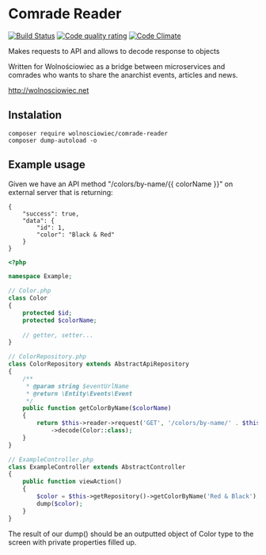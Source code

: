 Comrade Reader
==============

  [![Build Status](https://travis-ci.org/Wolnosciowiec/comrade-reader.svg?branch=master)](https://travis-ci.org/Wolnosciowiec/comrade-reader)
  [![Code quality rating](https://scrutinizer-ci.com/g/Wolnosciowiec/comrade-reader/badges/quality-score.png?b=master)](https://scrutinizer-ci.com/g/Wolnosciowiec/comrade-reader/)
  [![Code Climate](https://codeclimate.com/github/Wolnosciowiec/comrade-reader/badges/gpa.svg)](https://codeclimate.com/github/Wolnosciowiec/comrade-reader)

  Makes requests to API and allows
  to decode response to objects
 
  Written for Wolnościowiec as a bridge
  between microservices and comrades who
  wants to share the anarchist events,
  articles and news.

  http://wolnosciowiec.net
  
## Instalation

```
composer require wolnosciowiec/comrade-reader
composer dump-autoload -o
```

## Example usage

Given we have an API method "/colors/by-name/{{ colorName }}" on external server that is returning:

```
{
    "success": true,
    "data": {
        "id": 1,
        "color": "Black & Red"
    }
}
```

```php
<?php

namespace Example;

// Color.php
class Color
{
    protected $id;
    protected $colorName;
    
    // getter, setter...
}

// ColorRepository.php
class ColorRepository extends AbstractApiRepository
{
    /**
     * @param string $eventUrlName
     * @return \Entity\Events\Event
     */
    public function getColorByName($colorName)
    {
        return $this->reader->request('GET', '/colors/by-name/' . $this->escape($colorName), '', 3600)
            ->decode(Color::class);
    }
}

// ExampleController.php
class ExampleController extends AbstractController
{
    public function viewAction()
    {
        $color = $this->getRepository()->getColorByName('Red & Black');
        dump($color);
    }
}

```

The result of our dump() should be an outputted object of Color type to the screen with private properties filled up.
